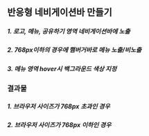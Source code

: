 ## 반응형 네비게이션바 만들기

##### 1. 로고, 메뉴, 공유하기 영역 네비게이션바에 노출
##### 2. 768px이하의 경우에 햄버거바로 메뉴 노출/비노출
##### 3. 메뉴 영역 hover시 백그라운드 색상 지정


### 결과물

##### 1. 브라우저 사이즈가 768px 초과인 경우


##### 2. 브라우저 사이즈가 768px 이하인 경우
